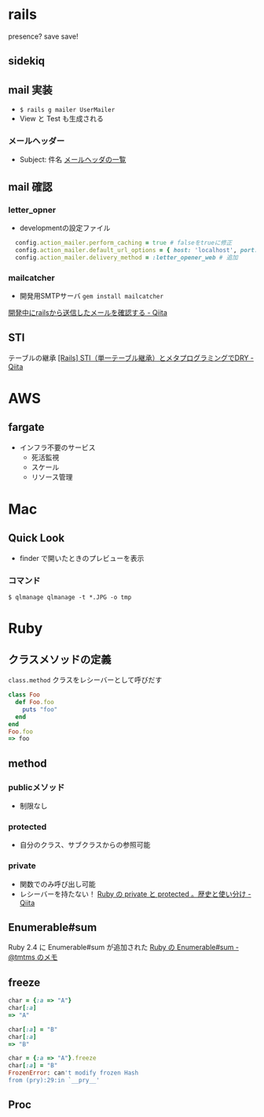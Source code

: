 # rails
presence?
save
save!

## sidekiq

## mail 実装
- `$ rails g mailer UserMailer`
- View と Test も生成される

### メールヘッダー
- Subject: 件名
[メールヘッダの一覧](https://www.atmarkit.co.jp/fnetwork/rensai/netpro03/mail-header.html)


## mail 確認
### letter_opner

- developmentの設定ファイル
```ruby
  config.action_mailer.perform_caching = true # falseをtrueに修正
  config.action_mailer.default_url_options = { host: 'localhost', port: 3000 }
  config.action_mailer.delivery_method = :letter_opener_web # 追加
```

### mailcatcher
- 開発用SMTPサーバ
`gem install mailcatcher`

[開発中にrailsから送信したメールを確認する - Qiita](https://qiita.com/k-shogo/items/d85905535a64e82a3b2b)

## STI
テーブルの継承
[[Rails] STI（単一テーブル継承）とメタプログラミングでDRY - Qiita](https://qiita.com/kidach1/items/789c2e7aebbcfbd2583e)


# AWS
## fargate
- インフラ不要のサービス
  - 死活監視
  - スケール
  - リソース管理

# Mac
## Quick Look
- finder で開いたときのプレビューを表示
### コマンド
```
$ qlmanage qlmanage -t *.JPG -o tmp
```

# Ruby
## クラスメソッドの定義
`class.method`
クラスをレシーバーとして呼びだす
```ruby
class Foo
  def Foo.foo
    puts "foo"
  end
end
Foo.foo
=> foo
```

## method
### publicメソッド
- 制限なし
### protected
- 自分のクラス、サブクラスからの参照可能
### private
- 関数でのみ呼び出し可能
- レシーバーを持たない！
[Ruby の private と protected 。歴史と使い分け - Qiita](https://qiita.com/tbpgr/items/6f1c0c7b77218f74c63e)

## Enumerable#sum
Ruby 2.4 に Enumerable#sum が追加された
[Ruby の Enumerable#sum - @tmtms のメモ](https://tmtms.hatenablog.com/entry/2016/10/02/ruby-sum)


## freeze
```ruby
char = {:a => "A"}
char[:a]
=> "A"

char[:a] = "B"
char[:a]
=> "B"

char = {:a => "A"}.freeze
char[:a] = "B"
FrozenError: can't modify frozen Hash
from (pry):29:in `__pry__'
```

## Proc